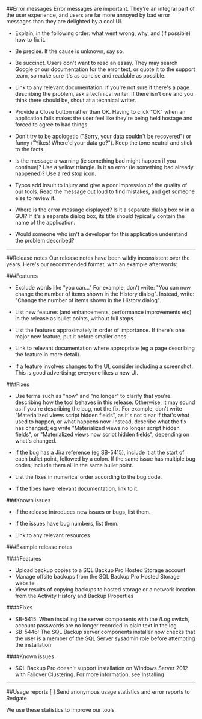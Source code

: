 ##Error messages
Error messages are important. They're an integral part of the user experience, and users are far more annoyed by bad error messages than they are delighted by a cool UI.

* Explain, in the following order: what went wrong, why, and (if possible) how to fix it.

* Be precise. If the cause is unknown, say so.

* Be succinct. Users don't want to read an essay. They may search Google or our documentation for the error text, or quote it to the support team, so make sure it's as concise and readable as possible.

* Link to any relevant documentation. If you're not sure if there's a page describing the problem, ask a technical writer. If there isn't one and you think there should be, shout at a technical writer.

* Provide a Close button rather than OK. Having to click "OK" when an application fails makes the user feel like they're being held hostage and forced to agree to bad things.

* Don't try to be apologetic ("Sorry, your data couldn't be recovered") or funny ("Yikes! Where'd your data go?"). Keep the tone neutral and stick to the facts.

* Is the message a warning (ie something bad might happen if you continue)? Use a yellow triangle. Is it an error (ie something bad already happened)? Use a red stop icon.

* Typos add insult to injury and give a poor impression of the quality of our tools. Read the message out loud to find mistakes, and get someone else to review it.

* Where is the error message displayed? Is it a separate dialog box or in a GUI? If it's a separate dialog box, its title should typically contain the name of the application.

* Would someone who isn't a developer for this application understand the problem described?

---

##Release notes
Our release notes have been wildly inconsistent over the years. Here's our recommended format, with an example afterwards:

###Features
* Exclude words like "you can..." For example, don't write: "You can now change the number of items shown in the History dialog". Instead, write: "Change the number of items shown in the History dialog".

* List new features (and enhancements, performance improvements etc) in the release as bullet points, without full stops.

* List the features approximately in order of importance. If there's one major new feature, put it before smaller ones.

* Link to relevant documentation where appropriate (eg a page describing the feature in more detail). 

* If a feature involves changes to the UI, consider including a screenshot. This is good advertising; everyone likes a new UI.

###Fixes
* Use terms such as "now" and "no longer" to clarify that you're describing how the tool behaves in this release. Otherwise, it may sound as if you're describing the bug, not the fix. For example, don't write "Materialized views script hidden fields", as it's not clear if that's what used to happen, or what happens now. Instead, describe what the fix has changed; eg write "Materialized views no longer script hidden fields", or "Materialized views now script hidden fields", depending on what's changed.

* If the bug has a Jira reference (eg SB-5415), include it at the start of each bullet point, followed by a colon. If the same issue has multiple bug codes, include them all in the same bullet point.

* List the fixes in numerical order according to the bug code.

* If the fixes have relevant documentation, link to it.

###Known issues
* If the release introduces new issues or bugs, list them.

* If the issues have bug numbers, list them.

* Link to any relevant resources.

###Example release notes

####Features

* Upload backup copies to a SQL Backup Pro Hosted Storage account
* Manage offsite backups from the SQL Backup Pro Hosted Storage website
* View results of copying backups to hosted storage or a network location from the Activity History and Backup Properties

####Fixes

* SB-5415: When installing the server components with the /Log switch, account passwords are no longer recorded in plain text in the log
* SB-5446: The SQL Backup server components installer now checks that the user is a member of the SQL Server sysadmin role before attempting the installation

####Known issues

* SQL Backup Pro doesn't support installation on Windows Server 2012 with Failover Clustering. For more information, see Installing

---

##Usage reports
[ ] Send anonymous usage statistics and error reports to Redgate

We use these statistics to improve our tools.